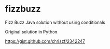 # fizzbuzz
Fizz Buzz Java solution without using conditionals

Original solution in Python

https://gist.github.com/chriszf/2342247

